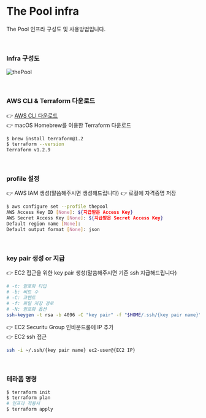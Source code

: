 # The Pool infra
The Pool 인프라 구성도 및 사용방법입니다.  

<br />  

### Infra 구성도
![thePool](https://user-images.githubusercontent.com/52196792/210201453-eb0489ab-45ce-4cb3-8809-1a66690fd22d.png)

<br />  

### AWS CLI & Terraform 다운로드  
👉 [AWS CLI 다운로드](https://docs.aws.amazon.com/ko_kr/cli/latest/userguide/getting-started-install.html)  
👉 macOS Homebrew를 이용한 Terraform 다운로드
```sh
$ brew install terraform@1.2
$ terraform --version
Terraform v1.2.9
```  

<br />  

### profile 설정
👉 AWS IAM 생성(말씀해주시면 생성해드립니다)
👉 로컬에 자격증명 저장
```sh
$ aws configure set --profile thepool
AWS Access Key ID [None]: ${지급받은 Access Key}
AWS Secret Access Key [None]: ${지급받은 Secret Access Key}
Default region name [None]: 
Default output format [None]: json
```


<br />  

### key pair 생성 or 지급
👉 EC2 접근을 위한 key pair 생성(말씀해주시면 기존 ssh 지급해드립니다)  
```sh
# -t: 암호화 타입
# -b: 비트 수
# -C: 코멘트
# -f: 파일 저장 경로
# -N: 암호화 옵션
ssh-keygen -t rsa -b 4096 -C "key pair" -f "$HOME/.ssh/{key pair name}" -N ""
```  
👉 EC2 Securitu Group 인바운드룰에 IP 추가  
👉 EC2 ssh 접근  
```sh  
ssh -i ~/.ssh/{key pair name} ec2-user@{EC2 IP}
```  


<br />  

### 테라폼 명령
```sh
$ terraform init
$ terraform plan
# 인프라 적용시
$ terraform apply
```  

<br />  